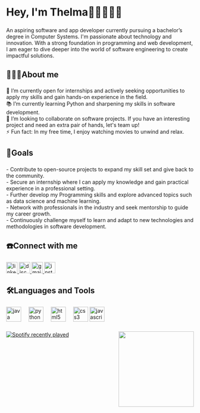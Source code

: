 <h1 align="left">Hey, I'm Thelma👋🏿👩🏿‍💻</h1>

###

<p align="left">An aspiring software and app developer currently pursuing a bachelor’s degree in Computer Systems. I'm passionate about technology and innovation. With a strong foundation in programming and web development, I am eager to dive deeper into the world of software engineering to create impactful solutions.</p>

###

<h2 align="left">👩🏿‍🎓About me</h2>

###

<p align="left">🔭 I’m currently open for internships and actively seeking opportunities to apply my skills and gain hands-on experience in the field.<br>📚 I’m currently learning Python and sharpening my skills in software development.<br>👯 I’m looking to collaborate on software projects. If you have an interesting project and need an extra pair of hands, let's team up!<br>⚡ Fun fact: In my free time, I enjoy watching movies to unwind and relax.</p>

###

<h2 align="left">🎯Goals</h2>

###

<p align="left">- Contribute to open-source projects to expand my skill set and give back to the community.<br>- Secure an internship where I can apply my knowledge and gain practical experience in a professional setting.<br>- Further develop my Programming skills and explore advanced topics such as data science and machine learning.<br>- Network with professionals in the industry and seek mentorship to guide my career growth.<br>- Continuously challenge myself to learn and adapt to new technologies and methodologies in software development.</p>

###

<h2 align="left">☎️Connect with me</h2>

###

<div align="left">
  <a href="https://www.linkedin.com/in/thelma-ofoegbu-764030258/" target="_blank">
    <img src="https://img.shields.io/static/v1?message=LinkedIn&logo=linkedin&label=&color=0077B5&logoColor=white&labelColor=&style=for-the-badge" height="30" alt="linkedin logo"  />
  </a>
  <a href="https://discordapp.com/users/1042815975189385276" target="_blank">
    <img src="https://img.shields.io/static/v1?message=Discord&logo=discord&label=&color=7289DA&logoColor=white&labelColor=&style=for-the-badge" height="30" alt="discord logo"  />
  </a>
  <a href="mailto:thelmaofoegbu01@gmail.com" target="_blank">
    <img src="https://img.shields.io/static/v1?message=Gmail&logo=gmail&label=&color=D14836&logoColor=white&labelColor=&style=for-the-badge" height="30" alt="gmail logo"  />
  </a>
  <a href="https://www.instagram.com/lifeoftee_xo?igsh=MTQ2bHhycm5oMm5tMQ%3D%3D&utm_source=qr" target="_blank">
    <img src="https://img.shields.io/static/v1?message=Instagram&logo=instagram&label=&color=E4405F&logoColor=white&labelColor=&style=for-the-badge" height="30" alt="instagram logo"  />
  </a>
</div>

###

<h2 align="left">🛠️Languages and Tools</h2>

###

<div align="left">
  <img src="https://cdn.jsdelivr.net/gh/devicons/devicon/icons/java/java-original.svg" height="40" alt="java logo"  />
  <img width="12" />
  <img src="https://cdn.jsdelivr.net/gh/devicons/devicon/icons/python/python-original.svg" height="40" alt="python logo"  />
  <img width="12" />
  <img src="https://cdn.jsdelivr.net/gh/devicons/devicon/icons/html5/html5-original.svg" height="40" alt="html5 logo"  />
  <img width="12" />
  <img src="https://cdn.jsdelivr.net/gh/devicons/devicon/icons/css3/css3-original.svg" height="40" alt="css3 logo"  />
  <img src="https://cdn.jsdelivr.net/gh/devicons/devicon/icons/javascript/javascript-original.svg" height="40" alt="javascript logo"  />
</div>

###

<img align="right" height="202" src="https://octodex.github.com/images/femalecodertocat.png"  />

###

<div align="left">
  <a href="https://open.spotify.com/user/31kqnypfmj5rjkikdccr2hpr2jva">
    <img src="https://spotify-recently-played-readme.vercel.app/api?user=31kqnypfmj5rjkikdccr2hpr2jva&count=2&unique=true" alt="Spotify recently played"  />
  </a>
</div>

###
